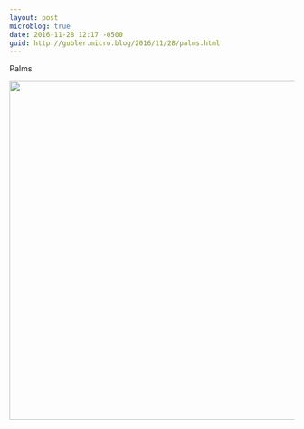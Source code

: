 ```yaml
---
layout: post
microblog: true
date: 2016-11-28 12:17 -0500
guid: http://gubler.micro.blog/2016/11/28/palms.html
---
```

Palms

<img src="http://microblog.dev88.co/uploads/2018/532c582bd0.jpg" width="600" height="600" />
